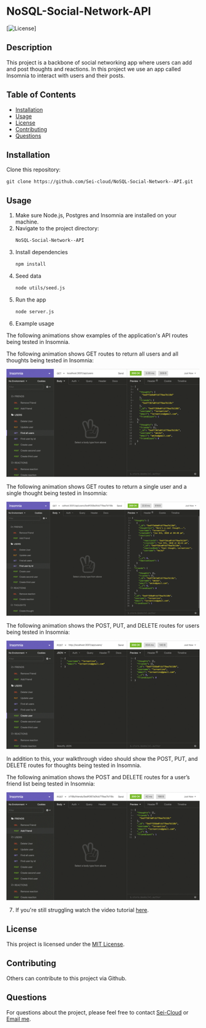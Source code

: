 # NoSQL-Social-Network-API

[![License](https://img.shields.io/badge/License-MIT-blue.svg)]

## Description

This project is a backbone of social networking app where users can add and post thoughts and reactions. In this project we use an app called Insomnia to interact with users and their posts.

## Table of Contents

- [Installation](#installation)
- [Usage](#usage)
- [License](#license)
- [Contributing](#contributing)
- [Questions](#questions)

## Installation

Clone this repository:          
    
    git clone https://github.com/Sei-cloud/NoSQL-Social-Network--API.git
    

## Usage

1. Make sure Node.js, Postgres and Insomnia are installed on your machine. 
2. Navigate to the project directory:
    ```bash
    NoSQL-Social-Network--API
3. Install dependencies
    ```bash
    npm install


4. Seed data
    ```bash
    node utils/seed.js
5. Run the app
    ```bash
    node server.js
6. Example usage

The following animations show examples of the application's API routes being tested in Insomnia.

The following animation shows GET routes to return all users and all thoughts being tested in Insomnia:

![Demo of GET routes to return all users and all thoughts being tested in Insomnia.](./Assets/18-nosql-homework-demo-01.gif)

The following animation shows GET routes to return a single user and a single thought being tested in Insomnia:

![Demo that shows GET routes to return a single user and a single thought being tested in Insomnia.](./Assets/18-nosql-homework-demo-02.gif)

The following animation shows the POST, PUT, and DELETE routes for users being tested in Insomnia:

![Demo that shows the POST, PUT, and DELETE routes for users being tested in Insomnia.](./Assets/18-nosql-homework-demo-03.gif)

In addition to this, your walkthrough video should show the POST, PUT, and DELETE routes for thoughts being tested in Insomnia.

The following animation shows the POST and DELETE routes for a user’s friend list being tested in Insomnia:

![Demo that shows the POST and DELETE routes for a user’s friend list being tested in Insomnia.](./Assets/18-nosql-homework-demo-04.gif)

7. If you're still struggling watch the video tutorial [here](https://vimeo.com/989527832?share=copy).

## License

This project is licensed under the [MIT License](https://opensource.org/licenses/MIT).

## Contributing

Others can contribute to this project via Github.



## Questions

For questions about the project, please feel free to contact [Sei-Cloud](https://github.com/Sei-Cloud) or [Email me](mailto:rocketsei.009@gmail.com).
